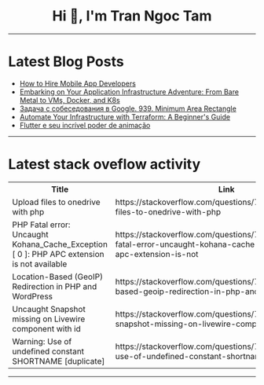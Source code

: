 <h1 align="center">Hi 👋, I'm Tran Ngoc Tam</h1>

---

# Latest Blog Posts 
<!-- BLOG-POST-LIST:START -->
- [How to Hire Mobile App Developers](https://dev.to/remotebase/how-to-hire-mobile-app-developers-3hmi)
- [Embarking on Your Application Infrastructure Adventure: From Bare Metal to VMs, Docker, and K8s](https://dev.to/ahmadrahimizadeh/embarking-on-your-application-infrastructure-adventure-from-bare-metal-to-vms-docker-and-k8s-317b)
- [Задача с собеседования в Google. 939. Minimum Area Rectangle](https://dev.to/faangmaster/zadacha-s-sobiesiedovaniia-v-google-939-minimum-area-rectangle-c0o)
- [Automate Your Infrastructure with Terraform: A Beginner&#39;s Guide](https://dev.to/arbythecoder/automate-your-infrastructure-with-terraform-a-beginners-guide-1kg7)
- [Flutter e seu incrível poder de animação](https://dev.to/ulisseshen/flutter-e-seu-incrivel-poder-de-animacao-3gc1)
<!-- BLOG-POST-LIST:END -->

---

# Latest stack oveflow activity
<table>
  <tr><th>Title</th><th>Link</th></tr>
  <!-- STACKOVERFLOW:START --><tr><td>Upload files to onedrive with php</td><td>https://stackoverflow.com/questions/78375159/upload-files-to-onedrive-with-php</td></tr><tr><td>PHP Fatal error: Uncaught Kohana_Cache_Exception [ 0 ]: PHP APC extension is not available</td><td>https://stackoverflow.com/questions/78375062/php-fatal-error-uncaught-kohana-cache-exception-0-php-apc-extension-is-not</td></tr><tr><td>Location-Based &lpar;GeoIP&rpar; Redirection in PHP and WordPress</td><td>https://stackoverflow.com/questions/78374890/location-based-geoip-redirection-in-php-and-wordpress</td></tr><tr><td>Uncaught Snapshot missing on Livewire component with id</td><td>https://stackoverflow.com/questions/78374869/uncaught-snapshot-missing-on-livewire-component-with-id</td></tr><tr><td>Warning: Use of undefined constant SHORTNAME [duplicate]</td><td>https://stackoverflow.com/questions/78374792/warning-use-of-undefined-constant-shortname</td></tr><!-- STACKOVERFLOW:END -->
</table>

---


